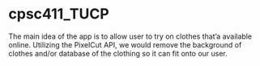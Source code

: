 # cpsc411_TUCP
The main idea of the app is to allow user to try on clothes that’a available online. Utilizing the PixelCut API, we would remove the background of clothes and/or database of the clothing so it can fit onto our user.
